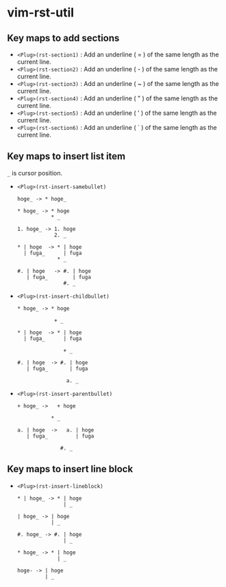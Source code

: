 # vim-rst-util

## Key maps to add sections

* `<Plug>(rst-section1)` : Add an underline ( = ) of the same length as the current line.
* `<Plug>(rst-section2)` : Add an underline ( - ) of the same length as the current line.
* `<Plug>(rst-section3)` : Add an underline ( ~ ) of the same length as the current line.
* `<Plug>(rst-section4)` : Add an underline ( " ) of the same length as the current line.
* `<Plug>(rst-section5)` : Add an underline ( ' ) of the same length as the current line.
* `<Plug>(rst-section6)` : Add an underline ( ` ) of the same length as the current line.

## Key maps to insert list item

`_` is cursor position.

* `<Plug>(rst-insert-samebullet)`

  ```
  hoge_ -> * hoge_

  * hoge_ -> * hoge
             * _

  1. hoge_ -> 1. hoge
              2. _

  * | hoge  -> * | hoge
    | fuga_      | fuga
               * _

  #. | hoge   -> #. | hoge
     | fuga_        | fuga
                 #. _
  ```

* `<Plug>(rst-insert-childbullet)`

  ```
  * hoge_ -> * hoge

              + _

  * | hoge  -> * | hoge
    | fuga_      | fuga

                 + _

  #. | hoge  -> #. | hoge
     | fuga_       | fuga

                  a. _

  ```

* `<Plug>(rst-insert-parentbullet)`

  ```
  + hoge_ ->   + hoge

             * _

  a. | hoge  ->   a. | hoge
     | fuga_         | fuga

                #. _

  ```

## Key maps to insert line block

* `<Plug>(rst-insert-lineblock)`

  ```
  * | hoge_ -> * | hoge
                 | _

  | hoge_ -> | hoge
             | _

  #. hoge_ -> #. | hoge
                 | _

  * hoge_ -> * | hoge
               | _

  hoge- -> | hoge
           | _
  ```